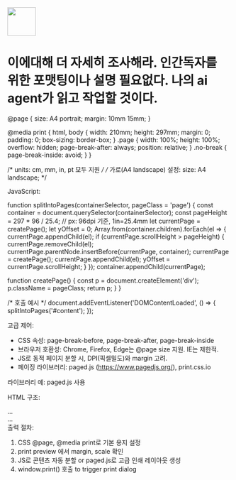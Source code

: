 <img src="https://r2cdn.perplexity.ai/pplx-full-logo-primary-dark%402x.png" style="height:64px;margin-right:32px"/>

# 이에대해 더 자세히 조사해라. 인간독자를 위한 포맷팅이나 설명 필요없다. 나의 ai agent가 읽고 작업할 것이다.

@page {
size: A4 portrait;
margin: 10mm 15mm;
}

@media print {
html, body {
width: 210mm;
height: 297mm;
margin: 0;
padding: 0;
box-sizing: border-box;
}
.page {
width: 100%;
height: 100%;
overflow: hidden;
page-break-after: always;
position: relative;
}
.no-break {
page-break-inside: avoid;
}
}

/* units: cm, mm, in, pt 모두 지원 */
/* 가로(A4 landscape) 설정: size: A4 landscape; */

JavaScript:

function splitIntoPages(containerSelector, pageClass = 'page') {
const container = document.querySelector(containerSelector);
const pageHeight = 297 * 96 / 25.4; // px: 96dpi 기준, 1in=25.4mm
let currentPage = createPage();
let yOffset = 0;
Array.from(container.children).forEach(el => {
currentPage.appendChild(el);
if (currentPage.scrollHeight > pageHeight) {
currentPage.removeChild(el);
currentPage.parentNode.insertBefore(currentPage, container);
currentPage = createPage();
currentPage.appendChild(el);
yOffset = currentPage.scrollHeight;
}
});
container.appendChild(currentPage);

function createPage() {
const p = document.createElement('div');
p.className = pageClass;
return p;
}
}

/* 호출 예시 */
document.addEventListener('DOMContentLoaded', () => {
splitIntoPages('\#content');
});

고급 제어:

- CSS 속성: page-break-before, page-break-after, page-break-inside
- 브라우저 호환성: Chrome, Firefox, Edge는 @page size 지원. IE는 제한적.
- JS로 동적 페이지 분할 시, DPI(픽셀밀도)와 margin 고려.
- 페이징 라이브러리: paged.js (https://www.pagedjs.org/), print.css.io

라이브러리 예: paged.js 사용

<script src="https://unpkg.com/pagedjs/dist/paged.polyfill.js"></script>

<style>
  @page {
    size: A4;
    margin: 20mm;
  }
  .chapter {
    break-after: page;
  }
</style>
HTML 구조:

<div class="pagedjs_pages">
  <section class="chapter">...</section>
  <section class="chapter">...</section>
</div>
출력 절차:

1. CSS @page, @media print로 기본 용지 설정
2. print preview 에서 margin, scale 확인
3. JS로 콘텐츠 자동 분할 or paged.js로 고급 인쇄 레이아웃 생성
4. window.print() 호출 to trigger print dialog
